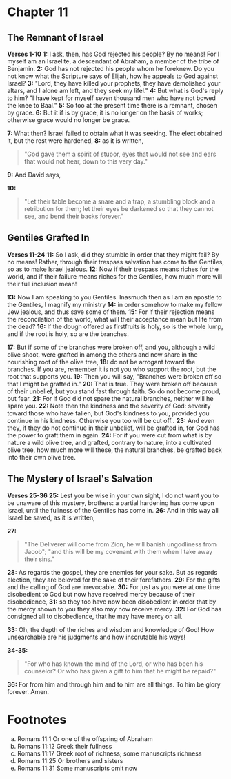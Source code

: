 # Chapter 11
## The Remnant of Israel
**Verses 1-10**
**1:** I ask, then, has God rejected his people? By no means! For I myself am an Israelite, a descendant of Abraham, a member of the tribe of Benjamin.
**2:** God has not rejected his people whom he foreknew. Do you not know what the Scripture says of Elijah, how he appeals to God against Israel?
**3:** "Lord, they have killed your prophets, they have demolished your altars, and I alone am left, and they seek my lifel."
**4:** But what is God's reply to him? "I have kept for myself seven thousand men who have not bowed the knee to Baal."
**5:** So too at the present time there is a remnant, chosen by grace.
**6:** But it if is by grace, it is no longer on the basis of works; otherwise grace would no longer be grace.

**7:** What then? Israel failed to obtain what it was seeking. The elect obtained it, but the rest were hardened,
**8:** as it is written,
> "God gave them a spirit of stupor,
> eyes that would not see
> and ears that would not hear,
> down to this very day."

**9:** And David says,

**10:** 
> "Let their table become a snare and a trap,
> a stumbling block and a retribution for them;
> let their eyes be darkened so that they cannot see,
> and bend their backs forever."

## Gentiles Grafted In
**Verses 11-24**
**11:** So I ask, did they stumble in order that they might fail? By no means! Rather, through their trespass salvation has come to the Gentiles, so as to make Israel jealous.
**12:** Now if their trespass means riches for the world, and if their failure means riches for the Gentiles, how much more will their full inclusion mean!

**13:** Now I am speaking to you Gentiles. Inasmuch then as I am an apostle to the Gentiles, I magnify my ministry
**14:** in order somehow to make my fellow Jew jealous, and thus save some of them.
**15:** For if their rejection means the reconcilation of the world, what will their acceptance mean but life from the dead?
**16:** If the dough offered as firstfruits is holy, so is the whole lump, and if the root is holy, so are the branches.

**17:** But if some of the branches were broken off, and you, although a wild olive shoot, were grafted in among the others and now	share in the nourishing root of the olive tree,
**18:** do not be arrogant toward the branches. If you are, remember it is not you who support the root, but the root that supports you.
**19:** Then you will say, "Branches were broken off so that I might be grafted in."
**20:** That is true. They were broken off because of their unbelief, but you stand fast through faith. So do not become proud, but fear.
**21:** For if God did not spare the natural branches, neither will he spare you.
**22:** Note then the kindness and the severity of God: severity toward those who have fallen, but God's kindness to you, provided you continue in his kindness. Otherwise you too will be cut off..
**23:** And even they, if they do not continue in their unbelief, will be grafted in, for God has the power to graft them in again.
**24:** For if you were cut from what is by nature a wild olive tree, and grafted, contrary to nature, into a cultivated olive tree, how much more will these, the natural branches, be grafted back into their own olive tree.

## The Mystery of Israel's Salvation
**Verses 25-36**
**25:** Lest you be wise in your own sight, I do not want you to be unaware of this mystery, brothers: a partial hardening has come upon Israel, until the fullness of the Gentiles has come in.
**26:** And in this way all Israel be saved, as it is written,

**27:** 
> "The Deliverer will come from Zion,
> he will banish ungodliness from Jacob";
> "and this will be my covenant with them
> when I take away their sins."

**28:** As regards the gospel, they are enemies for your sake. But as regards election, they are beloved for the sake of their forefathers.
**29:** For the gifts and the calling of God are irrevocable.
**30:** For just as you were at one time disobedient to God but now have received mercy because of their disobedience,
**31:** so they too have now been disobedient in order that by the mercy shown to you they also may now receive mercy.
**32:** For God has consigned all to disobedience, that he may have mercy on all.

**33:** Oh, the depth of the riches and wisdom and knowledge of God! How unsearchable are his judgments and how inscrutable his ways!

**34-35:** 
> "For who has known the mind of the Lord,
> or who has been his counselor?
> Or who has given a gift to him
> that he might be repaid?"

**36:** 
For from him and through him and to him are all things. To him be glory forever. Amen.
# Footnotes
<ol type='a'>
	<li>Romans 11:1 Or one of the offspring of Abraham</li>
	<li>Romans 11:12 Greek their fullness</li>
	<li>Romans 11:17 Greek root of richness; some manuscripts richness</li>
	<li>Romans 11:25 Or brothers and sisters</li>
	<li>Romans 11:31 Some manuscripts omit now</li>
</ol>
